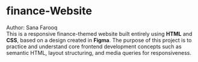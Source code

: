 # finance-Website
Author: Sana Farooq
<br>
This is a responsive finance-themed website built entirely using **HTML** and **CSS**, based on a design created in **Figma**. The purpose of this project is to practice and understand core frontend development concepts such as semantic HTML, layout structuring, and media queries for responsiveness.
